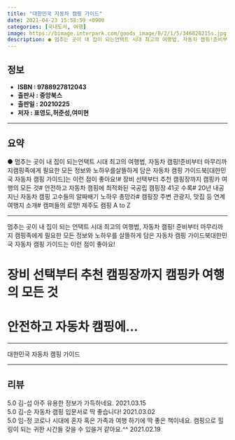 ```yaml
---
title: "대한민국 자동차 캠핑 가이드"
date: 2021-04-23 15:58:59 +0900
categories: [국내도서, 여행]
image: https://bimage.interpark.com/goods_image/0/2/1/5/346820215s.jpg
description: ● 멈추는 곳이 내 집이 되는언택트 시대 최고의 여행법, 자동차 캠핑!준비부터 마무리까지캠핑족에게 필요한 모든 정보와 노하우를살뜰하게 담은 자동차 캠핑 가이드북[대한민국 자동차 캠핑 가이드]는 이런 점이 좋아요!# 장비 선택부터 추천 캠핑장까지 캠핑카 여행의 모든 것# 안전하고 자동차
---
```


## **정보**

- **ISBN : 9788927812043**
- **출판사 : 중앙북스**
- **출판일 : 20210225**
- **저자 : 표영도,허준성,여미현**

------



## **요약**

●  멈추는 곳이 내 집이 되는언택트 시대 최고의 여행법, 자동차 캠핑!준비부터 마무리까지캠핑족에게 필요한 모든 정보와 노하우를살뜰하게 담은 자동차 캠핑 가이드북[대한민국 자동차 캠핑 가이드]는 이런 점이 좋아요!# 장비 선택부터 추천 캠핑장까지 캠핑카 여행의 모든 것# 안전하고 자동차 캠핑에 최적화된 국공립 캠핑장 41곳 수록# 20년 내공 지닌 자동차 캠핑 고수들의 알짜배기 노하우 총망라# 캠핑장 주변 관광지, 맛집 등 연계 여행지 소개# 캠퍼들의 로망! 제주도 캠핑 A to Z

------

멈추는 곳이 내 집이 되는 언택트 시대 최고의 여행법, 자동차 캠핑!
준비부터 마무리까지 캠핑족에게 필요한 모든 정보와 노하우를 살뜰하게 담은 자동차 캠핑 가이드북대한민국 자동차 캠핑 가이드는 이런 점이 좋아요!
# 장비 선택부터 추천 캠핑장까지 캠핑카 여행의 모든 것
# 안전하고 자동차 캠핑에... 

------


대한민국 자동차 캠핑 가이드 

------


## **리뷰** 

5.0 김-섭 아주 유용한 정보가 가득하네요.  2021.03.15 <br/>5.0 김-순 자동차 캠핑 입문서로 딱 좋습니다! 2021.03.02 <br/>5.0 임-정 코로나 시대에 혼자 혹은 가족과 여행 하기에 딱 좋은 책이네요.
캠핑으로 힐링이 되는 귀한 시간들 갖을 수 있을거 같아요.^^ 2021.02.19 <br/>